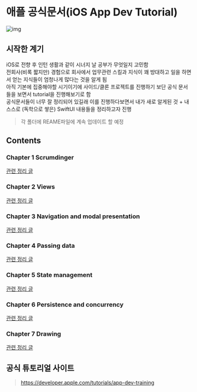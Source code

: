 # 애플 공식문서(iOS App Dev Tutorial)

![img](https://docs-assets.developer.apple.com/published/19071396f55a0ba79ce4c5ede53e396c/SUI_volume@2x.png)
<br/>

## 시작한 계기

iOS로 전향 후 인턴 생활과 같이 시너지 날 공부가 무엇일지 고민함
<br/>
전회사(비록 짧지만) 경험으로 회사에서 업무관련 스킬과 지식이 꽤 방대하고 일을 하면서 얻는 지식들이 엄청나게 많다는 것을 알게 됨
<br/>
아직 기본에 집중해야할 시기이기에 사이드/클론 프로젝트를 진행하기 보단 공식 문서들을 보면서 tutorial을 진행해보기로 함
<br/>
공식문서들이 너무 잘 정리되어 있길래 이를 진행하다보면서 내가 새로 알게된 것 + 내 스스로 (독학으로 쌓은) SwiftUI 내용들을 정리하고자 진행
<br/>

> 각 폴더에 REAME파일에 계속 업데이트 할 예정
> <br/>

## Contents

### Chapter 1 Scrumdinger

[관련 정리 글](https://github.com/BOLTB0X/SwiftUI/tree/main/iOS%20App%20Dev%20Tutorials/Chapter%201%20SwiftUI%20essentials/Scrumdinger)
<br/>

### Chapter 2 Views

[관련 정리 글](https://github.com/BOLTB0X/SwiftUI/tree/main/iOS%20App%20Dev%20Tutorials/Chapter%202%20Views)
<br/>

### Chapter 3 Navigation and modal presentation

[관련 정리 글](https://github.com/BOLTB0X/SwiftUI/tree/main/iOS%20App%20Dev%20Tutorials/Chapter%203%20Navigation%20and%20modal%20presentation)
<br/>

### Chapter 4 Passing data

[관련 정리 글](https://github.com/BOLTB0X/SwiftUI/tree/main/iOS%20App%20Dev%20Tutorials/Chapter%204%20Passing%20data)
<br/>

### Chapter 5 State management

[관련 정리 글](https://github.com/BOLTB0X/SwiftUI/tree/main/iOS%20App%20Dev%20Tutorials/Chapter%205%20State%20management)
<br/>

### Chapter 6 Persistence and concurrency

[관련 정리 글](https://github.com/BOLTB0X/SwiftUI/tree/main/iOS%20App%20Dev%20Tutorials/Chapter%206%20Persistence%20and%20concurrency)
<br/>

### Chapter 7 Drawing

[관련 정리 글](https://github.com/BOLTB0X/SwiftUI/tree/main/iOS%20App%20Dev%20Tutorials/Chapter%207%20Drawing)
<br/>

## 공식 튜토리얼 사이트

> https://developer.apple.com/tutorials/app-dev-training
